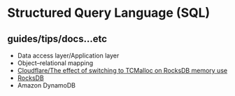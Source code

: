 # Structured Query Language (SQL)

## guides/tips/docs...etc

* Data access layer/Application layer
* Object–relational mapping
* [Cloudflare/The effect of switching to TCMalloc on RocksDB memory use](https://blog.cloudflare.com/the-effect-of-switching-to-tcmalloc-on-rocksdb-memory-use/)
* [RocksDB](https://rocksdb.org/)
* Amazon DynamoDB